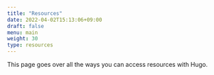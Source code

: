 ```yaml
---
title: "Resources"
date: 2022-04-02T15:13:06+09:00
draft: false
menu: main
weight: 30
type: resources
---
```

This page goes over all the ways you can access resources with Hugo.
